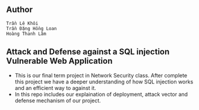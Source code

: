 ## Author
    Trần Lê Khôi
    Trần Đặng Hồng Loan
    Hoàng Thanh Lâm


## Attack and Defense against a SQL injection Vulnerable Web Application

- This is our final term project in Network Security class. After complete this project we have a deeper understanding of how SQL injection works and an efficient way to against it.
- In this repo includes our explaination of deployment, attack vector and defense mechanism of our project.

